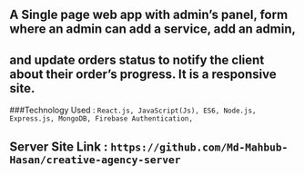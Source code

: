 ## A Single page web app with admin’s panel, form where an admin can add a service, add an admin, 
## and update orders status to notify the client about their order’s progress. It is a responsive site.

###Technology Used : `React.js, JavaScript(Js), ES6, Node.js, Express.js, MongoDB, Firebase Authentication, `

## Server Site Link : `https://github.com/Md-Mahbub-Hasan/creative-agency-server`
